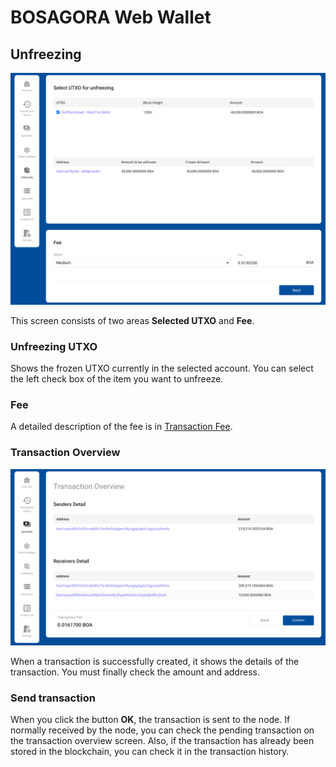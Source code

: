# BOSAGORA Web Wallet

## Unfreezing

![Unfreezing](./assets/08-01.png)

This screen consists of two areas **Selected UTXO** and **Fee**.

### Unfreezing UTXO

Shows the frozen UTXO currently in the selected account.
You can select the left check box of the item you want to unfreeze.

### Fee

A detailed description of the fee is in [Transaction Fee](./01-introduction.md#transaction-fee).

### Transaction Overview

![Transaction Overview](./assets/06-02.png)

When a transaction is successfully created, it shows the details of the transaction.
You must finally check the amount and address.

### Send transaction

When you click the button **OK**, the transaction is sent to the node.
If normally received by the node, you can check the pending transaction on the transaction overview screen.
Also, if the transaction has already been stored in the blockchain, you can check it in the transaction history.
